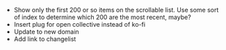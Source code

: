- Show only the first 200 or so items on the scrollable list. Use some sort of index to determine which 200 are the most recent, maybe?
- Insert plug for open collective instead of ko-fi
- Update to new domain
- Add link to changelist

